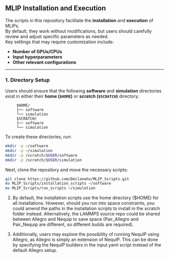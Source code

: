 ## MLIP Installation and Execution

The scripts in this repository facilitate the **installation** and **execution** of MLIPs.  
By default, they work without modifications, but users should carefully review and adjust specific parameters as needed.  
Key settings that may require customization include:  
- **Number of GPUs/CPUs**  
- **Input hyperparameters**  
- **Other relevant configurations**  

---

### 1. Directory Setup  

Users should ensure that the following **software** and **simulation** directories exist in either their **home (`$HOME`)** or **scratch (`$SCRATCH`)** directory:
```
	 $HOME/
	 ├── software
	 └── simulation
	 $SCRATCH/
	 ├── software
	 └── simulation
```

To create these directories, run:
```bash
mkdir -p ~/software
mkdir -p ~/simulation
mkdir -p /scratch/$USER/software
mkdir -p /scratch/$USER/simulation
```
Next, clone the repository and move the necessary scripts:
```bash
git clone https://github.com/Declanwhx/MLIP_Scripts.git
mv MLIP_Scripts/installation_scripts ~/software
mv MLIP_Scripts/run_scripts ~/simulation
```

2. By default, the installation scripts use the home directory ($HOME) for all installations. However, should you run into space constraints, you could amend the paths in the installation scripts to install in the scratch folder instead. Alternatively, the LAMMPS source repo could be shared between Allegro and Nequip to save space (Pair_Allegro and Pair_Nequip are different, so different builds are required).

3. Additionally, users may explore the possibility of running NequIP using Allegro, as Allegro is simply an extension of NequIP. This can be done by specifying the NequIP builders in the input.yaml script instead of the default Allegro setup.

